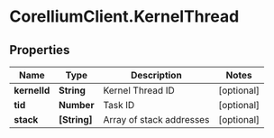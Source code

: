 # CorelliumClient.KernelThread

## Properties

Name | Type | Description | Notes
------------ | ------------- | ------------- | -------------
**kernelId** | **String** | Kernel Thread ID | [optional] 
**tid** | **Number** | Task ID | [optional] 
**stack** | **[String]** | Array of stack addresses | [optional] 


